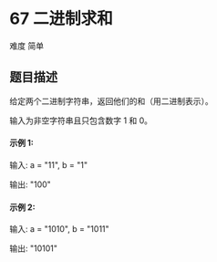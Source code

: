 # 67 二进制求和
难度 简单
## 题目描述
给定两个二进制字符串，返回他们的和（用二进制表示）。

输入为非空字符串且只包含数字 1 和 0。

#### 示例 1:

输入: a = "11", b = "1"

输出: "100"

#### 示例 2:

输入: a = "1010", b = "1011"

输出: "10101"


